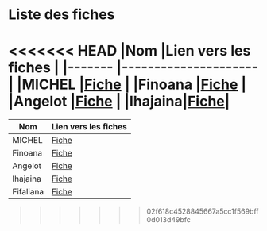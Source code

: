 # Liste des fiches

<<<<<<< HEAD
|Nom     |Lien vers les fiches  |
|------- |--------------------- |
|MICHEL  |[Fiche](./MICHEL.md)  |
|Finoana |[Fiche](./FINOANA.md) |
|Angelot |[Fiche](./ANGELOT.md) |
|Ihajaina|[Fiche](./IHAJAINA.md)|
=======
                    

|Nom      |Lien vers les fiches   |
|---------|-----------------------|
|MICHEL   |[Fiche](./MICHEL.md)   |
|Finoana  |[Fiche](./FINOANA.md)  |
|Angelot  |[Fiche](./ANGELOT.md)  |
|Ihajaina |[Fiche](./IHAJAINA.md) |
|Fifaliana|[Fiche](./FIFALIANA.md)|
>>>>>>> 02f618c4528845667a5cc1f569bff0d013d49bfc
